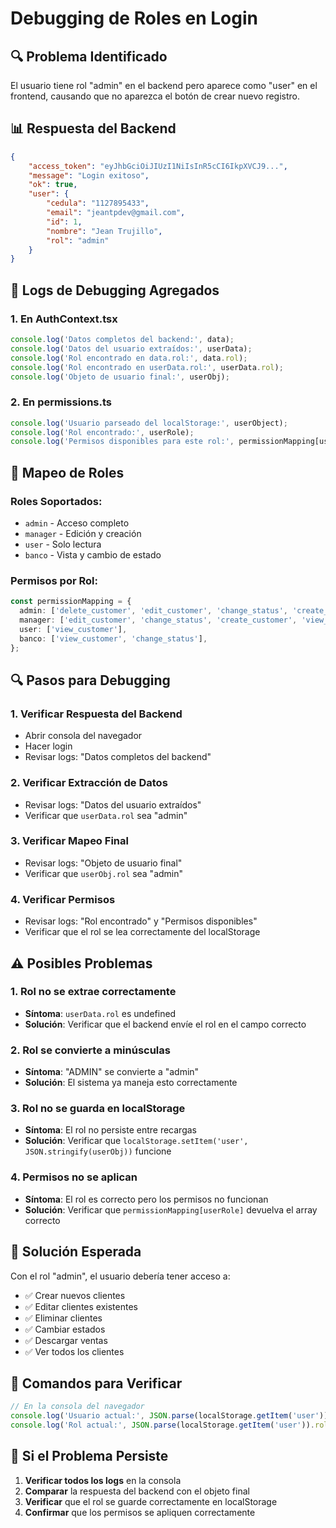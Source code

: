 # Debugging de Roles en Login

## 🔍 **Problema Identificado**

El usuario tiene rol "admin" en el backend pero aparece como "user" en el frontend, causando que no aparezca el botón de crear nuevo registro.

## 📊 **Respuesta del Backend**

```json
{
    "access_token": "eyJhbGciOiJIUzI1NiIsInR5cCI6IkpXVCJ9...",
    "message": "Login exitoso",
    "ok": true,
    "user": {
        "cedula": "1127895433",
        "email": "jeantpdev@gmail.com",
        "id": 1,
        "nombre": "Jean Trujillo",
        "rol": "admin"
    }
}
```

## 🔧 **Logs de Debugging Agregados**

### **1. En AuthContext.tsx**
```javascript
console.log('Datos completos del backend:', data);
console.log('Datos del usuario extraídos:', userData);
console.log('Rol encontrado en data.rol:', data.rol);
console.log('Rol encontrado en userData.rol:', userData.rol);
console.log('Objeto de usuario final:', userObj);
```

### **2. En permissions.ts**
```javascript
console.log('Usuario parseado del localStorage:', userObject);
console.log('Rol encontrado:', userRole);
console.log('Permisos disponibles para este rol:', permissionMapping[userRole]);
```

## 🎯 **Mapeo de Roles**

### **Roles Soportados:**
- `admin` - Acceso completo
- `manager` - Edición y creación
- `user` - Solo lectura
- `banco` - Vista y cambio de estado

### **Permisos por Rol:**
```typescript
const permissionMapping = {
  admin: ['delete_customer', 'edit_customer', 'change_status', 'create_customer', 'view_customer', 'download_sales'],
  manager: ['edit_customer', 'change_status', 'create_customer', 'view_customer'],
  user: ['view_customer'],
  banco: ['view_customer', 'change_status'],
};
```

## 🔍 **Pasos para Debugging**

### **1. Verificar Respuesta del Backend**
- Abrir consola del navegador
- Hacer login
- Revisar logs: "Datos completos del backend"

### **2. Verificar Extracción de Datos**
- Revisar logs: "Datos del usuario extraídos"
- Verificar que `userData.rol` sea "admin"

### **3. Verificar Mapeo Final**
- Revisar logs: "Objeto de usuario final"
- Verificar que `userObj.rol` sea "admin"

### **4. Verificar Permisos**
- Revisar logs: "Rol encontrado" y "Permisos disponibles"
- Verificar que el rol se lea correctamente del localStorage

## ⚠️ **Posibles Problemas**

### **1. Rol no se extrae correctamente**
- **Síntoma**: `userData.rol` es undefined
- **Solución**: Verificar que el backend envíe el rol en el campo correcto

### **2. Rol se convierte a minúsculas**
- **Síntoma**: "ADMIN" se convierte a "admin"
- **Solución**: El sistema ya maneja esto correctamente

### **3. Rol no se guarda en localStorage**
- **Síntoma**: El rol no persiste entre recargas
- **Solución**: Verificar que `localStorage.setItem('user', JSON.stringify(userObj))` funcione

### **4. Permisos no se aplican**
- **Síntoma**: El rol es correcto pero los permisos no funcionan
- **Solución**: Verificar que `permissionMapping[userRole]` devuelva el array correcto

## 🎯 **Solución Esperada**

Con el rol "admin", el usuario debería tener acceso a:
- ✅ Crear nuevos clientes
- ✅ Editar clientes existentes
- ✅ Eliminar clientes
- ✅ Cambiar estados
- ✅ Descargar ventas
- ✅ Ver todos los clientes

## 📝 **Comandos para Verificar**

```javascript
// En la consola del navegador
console.log('Usuario actual:', JSON.parse(localStorage.getItem('user')));
console.log('Rol actual:', JSON.parse(localStorage.getItem('user')).rol);
```

## 🔧 **Si el Problema Persiste**

1. **Verificar todos los logs** en la consola
2. **Comparar** la respuesta del backend con el objeto final
3. **Verificar** que el rol se guarde correctamente en localStorage
4. **Confirmar** que los permisos se apliquen correctamente
